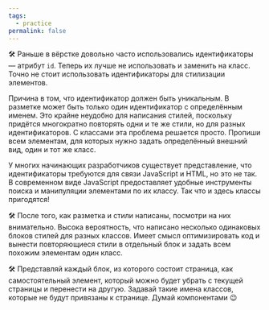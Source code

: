```yaml
---
tags:
  - practice
permalink: false
---
```


🛠 Раньше в вёрстке довольно часто использовались идентификаторы — атрибут `id`. Теперь их лучше не использовать и заменить на класс. Точно не стоит использовать идентификаторы для стилизации элементов.

Причина в том, что идентификатор должен быть уникальным. В разметке может быть только один идентификатор с определённым именем. Это крайне неудобно для написания стилей, поскольку придётся многократно повторять одни и те же стили, но для разных идентификаторов. С классами эта проблема решается просто. Пропиши всем элементам, для которых нужно задать определённый внешний вид, один и тот же класс.

У многих начинающих разработчиков существует представление, что идентификаторы требуются для связи JavaScript и HTML, но это не так. В современном виде JavaScript предоставляет удобные инструменты поиска и манипуляции элементами по их классу. Так что и здесь классы пригодятся!

🛠 После того, как разметка и стили написаны, посмотри на них внимательно. Высока вероятность, что написано несколько одинаковых блоков стилей для разных классов. Имеет смысл оптимизировать код и вынести повторяющиеся стили в отдельный блок и задать всем похожим элементам один класс.

🛠 Представляй каждый блок, из которого состоит страница, как самостоятельный элемент, который можно будет убрать с текущей страницы и перенести на другую. Задавай такие имена классов, которые не будут привязаны к странице. Думай компонентами 😉
